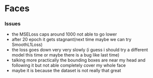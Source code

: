 # Faces

### Issues
- the MSELoss caps around 1000 not able to go lower 
- after 20 epoch it gets stagnant(next time maybe we can try SmoothL1Loss)
- the loss goes down very very slowly (i guess i should try a different model this time or maybe there is a bug like last time)
- talking more practically the bounding boxes are near my head and following it but not able completely cover my whole face
- maybe it is because the dataset is not really that great